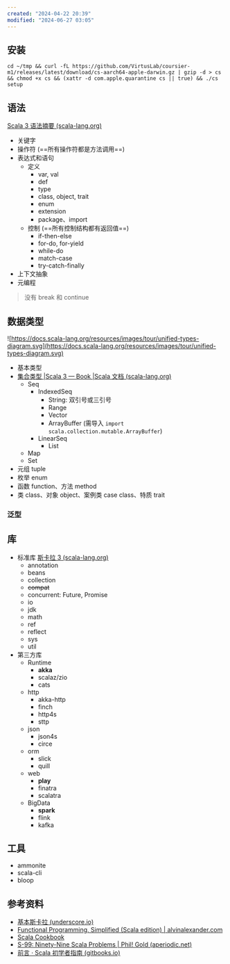 ```yaml
---
created: "2024-04-22 20:39"
modified: "2024-06-27 03:05"
---
```


## 安装

`cd ~/tmp && curl -fL https://github.com/VirtusLab/coursier-m1/releases/latest/download/cs-aarch64-apple-darwin.gz | gzip -d > cs && chmod +x cs && (xattr -d com.apple.quarantine cs || true) && ./cs setup`

## 语法

[Scala 3 语法摘要 (scala-lang.org)](https://docs.scala-lang.org/scala3/reference/syntax.html)

- 关键字
- 操作符 (==所有操作符都是方法调用==)
- 表达式和语句
    - 定义
        - var, val
        - def
        - type
        - class, object, trait
        - enum
        - extension
        - package、import
    - 控制 (==所有控制结构都有返回值==)
        - if-then-else
        - for-do, for-yield
        - while-do
        - match-case
        - try-catch-finally
- 上下文抽象
- 元编程

> 没有 break 和 continue

## 数据类型

![https://docs.scala-lang.org/resources/images/tour/unified-types-diagram.svg](https://docs.scala-lang.org/resources/images/tour/unified-types-diagram.svg)

- 基本类型
- [集合类型 |Scala 3 — Book |Scala 文档 (scala-lang.org)](https://docs.scala-lang.org/scala3/book/collections-classes.html)
    - Seq
        - IndexedSeq
            - String: 双引号或三引号
            - Range
            - Vector
            - ArrayBuffer (需导入 `import scala.collection.mutable.ArrayBuffer`)
        - LinearSeq
            - List
    - Map
    - Set
- 元组 tuple
- 枚举 enum
- 函数 function、方法 method
- 类 class、对象 object、案例类 case class、特质 trait

### 泛型

## 库

- 标准库 [斯卡拉 3 (scala-lang.org)](https://www.scala-lang.org/api/3.1.3/index.html)
    - annotation
    - beans
    - collection
    - ~~compat~~
    - concurrent: Future, Promise
    - io
    - jdk
    - math
    - ref
    - reflect
    - sys
    - util
- 第三方库
    - Runtime
        - **akka**
        - scalaz/zio
        - cats
    - http
        - akka-http
        - finch
        - http4s
        - sttp
    - json
        - json4s
        - circe
    - orm
        - slick
        - quill
    - web
        - **play**
        - finatra
        - scalatra
    - BigData
        - **spark**
        - flink
        - kafka

## 工具

- ammonite
- scala-cli
- bloop

## 参考资料

- [基本斯卡拉 (underscore.io)](https://books.underscore.io/essential-scala/essential-scala.html)
- [Functional Programming, Simplified (Scala edition) | alvinalexander.com](https://alvinalexander.com/scala/fp-book/learning-functional-programming-in-scala/)
- [Scala Cookbook](http://scalacookbook.com/)
- [S-99: Ninety-Nine Scala Problems | Phil! Gold (aperiodic.net)](https://aperiodic.net/phil/scala/s-99/)
- [前言 · Scala 初学者指南 (gitbooks.io)](https://windor.gitbooks.io/beginners-guide-to-scala/content/)